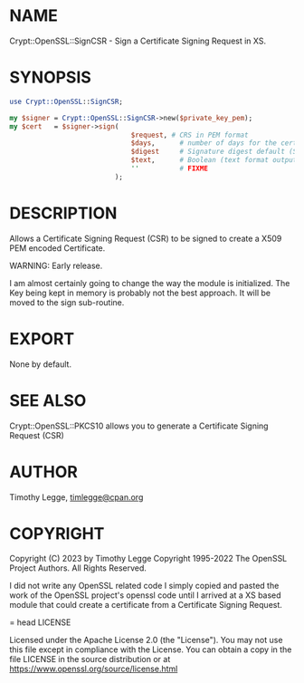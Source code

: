 # NAME

Crypt::OpenSSL::SignCSR - Sign a Certificate Signing Request in XS.

# SYNOPSIS

```perl
use Crypt::OpenSSL::SignCSR;

my $signer = Crypt::OpenSSL::SignCSR->new($private_key_pem);
my $cert   = $signer->sign(
                              $request, # CRS in PEM format
                              $days,      # number of days for the certificate
                              $digest     # Signature digest default (SHAi256)
                              $text,      # Boolean (text format output (1) PEM (0)
                              ''          # FIXME
                          );
```

# DESCRIPTION

Allows a Certificate Signing Request (CSR) to be signed to create a
X509 PEM encoded Certificate.

WARNING: Early release.

I am almost certainly going to change the way the module is initialized.
The Key being kept in memory is probably not the best approach.  It will be
moved to the sign sub-routine.

# EXPORT

None by default.

# SEE ALSO

Crypt::OpenSSL::PKCS10 allows you to generate a Certificate Signing Request (CSR)

# AUTHOR

Timothy Legge, <timlegge@cpan.org>

# COPYRIGHT

Copyright (C) 2023 by Timothy Legge
Copyright 1995-2022 The OpenSSL Project Authors. All Rights Reserved.

I did not write any OpenSSL related code I simply copied and pasted
the work of the OpenSSL project's openssl code until I arrived at a XS
based module that could create a certificate from a Certificate Signing Request.

&#x3d; head LICENSE

Licensed under the Apache License 2.0 (the "License").  You may not use
this file except in compliance with the License.  You can obtain a copy
in the file LICENSE in the source distribution or at
https://www.openssl.org/source/license.html
